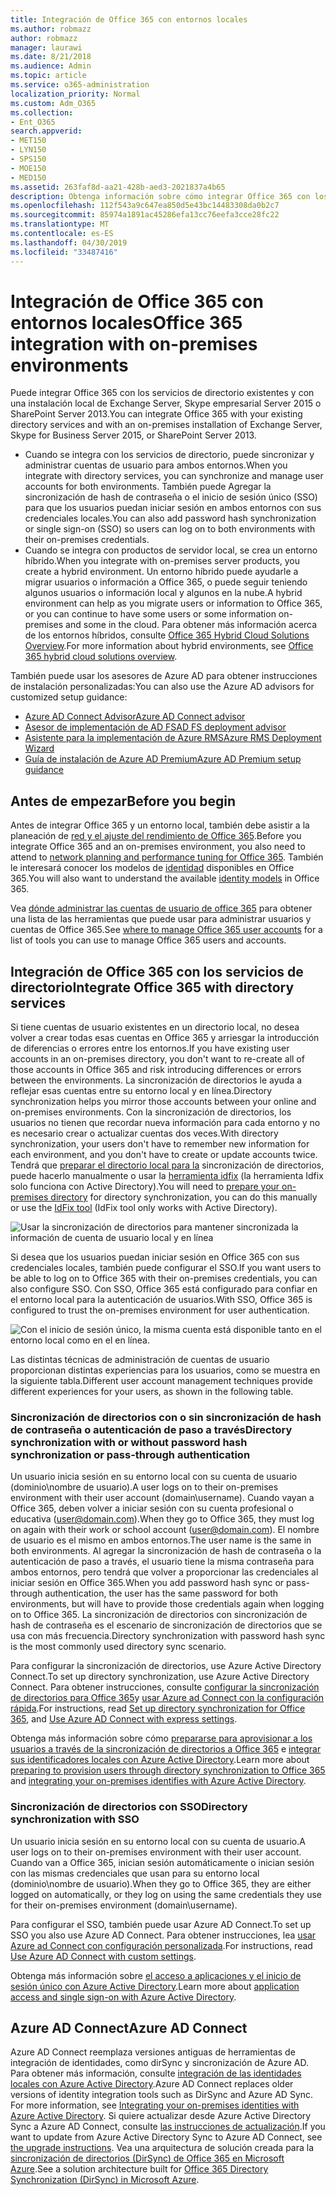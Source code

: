 ```yaml
---
title: Integración de Office 365 con entornos locales
ms.author: robmazz
author: robmazz
manager: laurawi
ms.date: 8/21/2018
ms.audience: Admin
ms.topic: article
ms.service: o365-administration
localization_priority: Normal
ms.custom: Adm_O365
ms.collection:
- Ent_O365
search.appverid:
- MET150
- LYN150
- SPS150
- MOE150
- MED150
ms.assetid: 263faf8d-aa21-428b-aed3-2021837a4b65
description: Obtenga información sobre cómo integrar Office 365 con los servicios de directorio existentes.
ms.openlocfilehash: 112f543a9c647ea850d5e43bc14483308da0b2c7
ms.sourcegitcommit: 85974a1891ac45286efa13cc76eefa3cce28fc22
ms.translationtype: MT
ms.contentlocale: es-ES
ms.lasthandoff: 04/30/2019
ms.locfileid: "33487416"
---
```

# <a name="office-365-integration-with-on-premises-environments"></a><span data-ttu-id="1a581-103">Integración de Office 365 con entornos locales</span><span class="sxs-lookup"><span data-stu-id="1a581-103">Office 365 integration with on-premises environments</span></span>

<span data-ttu-id="1a581-104">Puede integrar Office 365 con los servicios de directorio existentes y con una instalación local de Exchange Server, Skype empresarial Server 2015 o SharePoint Server 2013.</span><span class="sxs-lookup"><span data-stu-id="1a581-104">You can integrate Office 365 with your existing directory services and with an on-premises installation of Exchange Server, Skype for Business Server 2015, or SharePoint Server 2013.</span></span>
  
 - <span data-ttu-id="1a581-105">Cuando se integra con los servicios de directorio, puede sincronizar y administrar cuentas de usuario para ambos entornos.</span><span class="sxs-lookup"><span data-stu-id="1a581-105">When you integrate with directory services, you can synchronize and manage user accounts for both environments.</span></span> <span data-ttu-id="1a581-106">También puede Agregar la sincronización de hash de contraseña o el inicio de sesión único (SSO) para que los usuarios puedan iniciar sesión en ambos entornos con sus credenciales locales.</span><span class="sxs-lookup"><span data-stu-id="1a581-106">You can also add password hash synchronization or single sign-on (SSO) so users can log on to both environments with their on-premises credentials.</span></span>
 - <span data-ttu-id="1a581-107">Cuando se integra con productos de servidor local, se crea un entorno híbrido.</span><span class="sxs-lookup"><span data-stu-id="1a581-107">When you integrate with on-premises server products, you create a hybrid environment.</span></span> <span data-ttu-id="1a581-108">Un entorno híbrido puede ayudarle a migrar usuarios o información a Office 365, o puede seguir teniendo algunos usuarios o información local y algunos en la nube.</span><span class="sxs-lookup"><span data-stu-id="1a581-108">A hybrid environment can help as you migrate users or information to Office 365, or you can continue to have some users or some information on-premises and some in the cloud.</span></span> <span data-ttu-id="1a581-109">Para obtener más información acerca de los entornos híbridos, consulte [Office 365 Hybrid Cloud Solutions Overview](https://support.office.com/article/59616fab-acdb-40e9-b414-cf0c965c80b7).</span><span class="sxs-lookup"><span data-stu-id="1a581-109">For more information about hybrid environments, see [Office 365 hybrid cloud solutions overview](https://support.office.com/article/59616fab-acdb-40e9-b414-cf0c965c80b7).</span></span>

<span data-ttu-id="1a581-110">También puede usar los asesores de Azure AD para obtener instrucciones de instalación personalizadas:</span><span class="sxs-lookup"><span data-stu-id="1a581-110">You can also use the Azure AD advisors for customized setup guidance:</span></span>
- [<span data-ttu-id="1a581-111">Azure AD Connect Advisor</span><span class="sxs-lookup"><span data-stu-id="1a581-111">Azure AD Connect advisor</span></span>](https://aka.ms/aadconnectpwsync)
- [<span data-ttu-id="1a581-112">Asesor de implementación de AD FS</span><span class="sxs-lookup"><span data-stu-id="1a581-112">AD FS deployment advisor</span></span>](https://aka.ms/adfsguidance)
- [<span data-ttu-id="1a581-113">Asistente para la implementación de Azure RMS</span><span class="sxs-lookup"><span data-stu-id="1a581-113">Azure RMS Deployment Wizard</span></span>](https://aka.ms/azuremsguidance)
- [<span data-ttu-id="1a581-114">Guía de instalación de Azure AD Premium</span><span class="sxs-lookup"><span data-stu-id="1a581-114">Azure AD Premium setup guidance</span></span>](https://aka.ms/aadpguidance)
   
## <a name="before-you-begin"></a><span data-ttu-id="1a581-115">Antes de empezar</span><span class="sxs-lookup"><span data-stu-id="1a581-115">Before you begin</span></span>
<span data-ttu-id="1a581-116">Antes de integrar Office 365 y un entorno local, también debe asistir a la planeación de [red y el ajuste del rendimiento de Office 365](network-planning-and-performance.md).</span><span class="sxs-lookup"><span data-stu-id="1a581-116">Before you integrate Office 365 and an on-premises environment, you also need to attend to [network planning and performance tuning for Office 365](network-planning-and-performance.md).</span></span> <span data-ttu-id="1a581-117">También le interesará conocer los modelos de [identidad](about-office-365-identity.md) disponibles en Office 365.</span><span class="sxs-lookup"><span data-stu-id="1a581-117">You will also want to understand the available [identity models](about-office-365-identity.md) in Office 365.</span></span> 

<span data-ttu-id="1a581-118">Vea [dónde administrar las cuentas de usuario de office 365](manage-office-365-accounts.md) para obtener una lista de las herramientas que puede usar para administrar usuarios y cuentas de Office 365.</span><span class="sxs-lookup"><span data-stu-id="1a581-118">See [where to manage Office 365 user accounts](manage-office-365-accounts.md) for a list of tools you can use to manage Office 365 users and accounts.</span></span> 
  
## <a name="integrate-office-365-with-directory-services"></a><span data-ttu-id="1a581-119">Integración de Office 365 con los servicios de directorio</span><span class="sxs-lookup"><span data-stu-id="1a581-119">Integrate Office 365 with directory services</span></span>
<span data-ttu-id="1a581-120">Si tiene cuentas de usuario existentes en un directorio local, no desea volver a crear todas esas cuentas en Office 365 y arriesgar la introducción de diferencias o errores entre los entornos.</span><span class="sxs-lookup"><span data-stu-id="1a581-120">If you have existing user accounts in an on-premises directory, you don't want to re-create all of those accounts in Office 365 and risk introducing differences or errors between the environments.</span></span> <span data-ttu-id="1a581-121">La sincronización de directorios le ayuda a reflejar esas cuentas entre su entorno local y en línea.</span><span class="sxs-lookup"><span data-stu-id="1a581-121">Directory synchronization helps you mirror those accounts between your online and on-premises environments.</span></span> <span data-ttu-id="1a581-122">Con la sincronización de directorios, los usuarios no tienen que recordar nueva información para cada entorno y no es necesario crear o actualizar cuentas dos veces.</span><span class="sxs-lookup"><span data-stu-id="1a581-122">With directory synchronization, your users don't have to remember new information for each environment, and you don't have to create or update accounts twice.</span></span> <span data-ttu-id="1a581-123">Tendrá que [preparar el directorio local para la](prepare-for-directory-synchronization.md) sincronización de directorios, puede hacerlo manualmente o usar la [herramienta idfix](install-and-run-idfix.md) (la herramienta Idfix solo funciona con Active Directory).</span><span class="sxs-lookup"><span data-stu-id="1a581-123">You will need to [prepare your on-premises directory](prepare-for-directory-synchronization.md) for directory synchronization, you can do this manually or use the [IdFix tool](install-and-run-idfix.md) (IdFix tool only works with Active Directory).</span></span> 
  
![Usar la sincronización de directorios para mantener sincronizada la información de cuenta de usuario local y en línea](media/a64af0d0-9be6-46b1-8727-277e683abf5e.png)
  
<span data-ttu-id="1a581-125">Si desea que los usuarios puedan iniciar sesión en Office 365 con sus credenciales locales, también puede configurar el SSO.</span><span class="sxs-lookup"><span data-stu-id="1a581-125">If you want users to be able to log on to Office 365 with their on-premises credentials, you can also configure SSO.</span></span> <span data-ttu-id="1a581-126">Con SSO, Office 365 está configurado para confiar en el entorno local para la autenticación de usuarios.</span><span class="sxs-lookup"><span data-stu-id="1a581-126">With SSO, Office 365 is configured to trust the on-premises environment for user authentication.</span></span>
  
![Con el inicio de sesión único, la misma cuenta está disponible tanto en el entorno local como en el en línea.](media/d76235f2-8a53-405e-b8ef-dfa4cfc208b8.png)
  
<span data-ttu-id="1a581-128">Las distintas técnicas de administración de cuentas de usuario proporcionan distintas experiencias para los usuarios, como se muestra en la siguiente tabla.</span><span class="sxs-lookup"><span data-stu-id="1a581-128">Different user account management techniques provide different experiences for your users, as shown in the following table.</span></span>
 
### <a name="directory-synchronization-with-or-without-password-hash-synchronization-or-pass-through-authentication"></a><span data-ttu-id="1a581-129">**Sincronización de directorios con o sin sincronización de hash de contraseña o autenticación de paso a través**</span><span class="sxs-lookup"><span data-stu-id="1a581-129">**Directory synchronization with or without password hash synchronization or pass-through authentication**</span></span>
<span data-ttu-id="1a581-130">Un usuario inicia sesión en su entorno local con su cuenta de usuario (dominio\nombre de usuario).</span><span class="sxs-lookup"><span data-stu-id="1a581-130">A user logs on to their on-premises environment with their user account (domain\username).</span></span> <span data-ttu-id="1a581-131">Cuando vayan a Office 365, deben volver a iniciar sesión con su cuenta profesional o educativa (user@domain.com).</span><span class="sxs-lookup"><span data-stu-id="1a581-131">When they go to Office 365, they must log on again with their work or school account (user@domain.com).</span></span> <span data-ttu-id="1a581-132">El nombre de usuario es el mismo en ambos entornos.</span><span class="sxs-lookup"><span data-stu-id="1a581-132">The user name is the same in both environments.</span></span> <span data-ttu-id="1a581-133">Al agregar la sincronización de hash de contraseña o la autenticación de paso a través, el usuario tiene la misma contraseña para ambos entornos, pero tendrá que volver a proporcionar las credenciales al iniciar sesión en Office 365.</span><span class="sxs-lookup"><span data-stu-id="1a581-133">When you add password hash sync or pass-through authentication, the user has the same password for both environments, but will have to provide those credentials again when logging on to Office 365.</span></span> <span data-ttu-id="1a581-134">La sincronización de directorios con sincronización de hash de contraseña es el escenario de sincronización de directorios que se usa con más frecuencia.</span><span class="sxs-lookup"><span data-stu-id="1a581-134">Directory synchronization with password hash sync is the most commonly used directory sync scenario.</span></span>

<span data-ttu-id="1a581-135">Para configurar la sincronización de directorios, use Azure Active Directory Connect.</span><span class="sxs-lookup"><span data-stu-id="1a581-135">To set up directory synchronization, use Azure Active Directory Connect.</span></span> <span data-ttu-id="1a581-136">Para obtener instrucciones, consulte [configurar la sincronización de directorios para Office 365](set-up-directory-synchronization.md)y [usar Azure ad Connect con la configuración rápida](https://go.microsoft.com/fwlink/p/?LinkId=698537).</span><span class="sxs-lookup"><span data-stu-id="1a581-136">For instructions, read [Set up directory synchronization for Office 365](set-up-directory-synchronization.md), and [Use Azure AD Connect with express settings](https://go.microsoft.com/fwlink/p/?LinkId=698537).</span></span>

<span data-ttu-id="1a581-137">Obtenga más información sobre cómo [prepararse para aprovisionar a los usuarios a través de la sincronización de directorios a Office 365](prepare-for-directory-synchronization.md) e [integrar sus identificadores locales con Azure Active Directory](https://go.microsoft.com/fwlink/?LinkId=518101).</span><span class="sxs-lookup"><span data-stu-id="1a581-137">Learn more about [preparing to provision users through directory synchronization to Office 365](prepare-for-directory-synchronization.md) and [integrating your on-premises identifies with Azure Active Directory](https://go.microsoft.com/fwlink/?LinkId=518101).</span></span>

### <a name="directory-synchronization-with-sso"></a><span data-ttu-id="1a581-138">**Sincronización de directorios con SSO**</span><span class="sxs-lookup"><span data-stu-id="1a581-138">**Directory synchronization with SSO**</span></span>
<span data-ttu-id="1a581-139">Un usuario inicia sesión en su entorno local con su cuenta de usuario.</span><span class="sxs-lookup"><span data-stu-id="1a581-139">A user logs on to their on-premises environment with their user account.</span></span> <span data-ttu-id="1a581-140">Cuando van a Office 365, inician sesión automáticamente o inician sesión con las mismas credenciales que usan para su entorno local (dominio\nombre de usuario).</span><span class="sxs-lookup"><span data-stu-id="1a581-140">When they go to Office 365, they are either logged on automatically, or they log on using the same credentials they use for their on-premises environment (domain\username).</span></span>

<span data-ttu-id="1a581-141">Para configurar el SSO, también puede usar Azure AD Connect.</span><span class="sxs-lookup"><span data-stu-id="1a581-141">To set up SSO you also use Azure AD Connect.</span></span> <span data-ttu-id="1a581-142">Para obtener instrucciones, lea [usar Azure ad Connect con configuración personalizada](https://go.microsoft.com/fwlink/p/?LinkID=698430).</span><span class="sxs-lookup"><span data-stu-id="1a581-142">For instructions, read [Use Azure AD Connect with custom settings](https://go.microsoft.com/fwlink/p/?LinkID=698430).</span></span>

<span data-ttu-id="1a581-143">Obtenga más información sobre [el acceso a aplicaciones y el inicio de sesión único con Azure Active Directory](https://go.microsoft.com/fwlink/p/?LinkId=698604).</span><span class="sxs-lookup"><span data-stu-id="1a581-143">Learn more about [application access and single sign-on with Azure Active Directory](https://go.microsoft.com/fwlink/p/?LinkId=698604).</span></span>

## <a name="azure-ad-connect"></a><span data-ttu-id="1a581-144">Azure AD Connect</span><span class="sxs-lookup"><span data-stu-id="1a581-144">Azure AD Connect</span></span>
<span data-ttu-id="1a581-145">Azure AD Connect reemplaza versiones antiguas de herramientas de integración de identidades, como dirSync y sincronización de Azure AD. Para obtener más información, consulte [integración de las identidades locales con Azure Active Directory](https://go.microsoft.com/fwlink/p/?LinkId=527969).</span><span class="sxs-lookup"><span data-stu-id="1a581-145">Azure AD Connect replaces older versions of identity integration tools such as DirSync and Azure AD Sync. For more information, see [Integrating your on-premises identities with Azure Active Directory](https://go.microsoft.com/fwlink/p/?LinkId=527969).</span></span> <span data-ttu-id="1a581-146">Si quiere actualizar desde Azure Active Directory Sync a Azure AD Connect, consulte [las instrucciones de actualización](https://go.microsoft.com/fwlink/p/?LinkId=733240).</span><span class="sxs-lookup"><span data-stu-id="1a581-146">If you want to update from Azure Active Directory Sync to Azure AD Connect, see [the upgrade instructions](https://go.microsoft.com/fwlink/p/?LinkId=733240).</span></span> <span data-ttu-id="1a581-147">Vea una arquitectura de solución creada para la [sincronización de directorios (DirSync) de Office 365 en Microsoft Azure](https://go.microsoft.com/fwlink/?LinkId=517887).</span><span class="sxs-lookup"><span data-stu-id="1a581-147">See a solution architecture built for [Office 365 Directory Synchronization (DirSync) in Microsoft Azure](https://go.microsoft.com/fwlink/?LinkId=517887).</span></span>